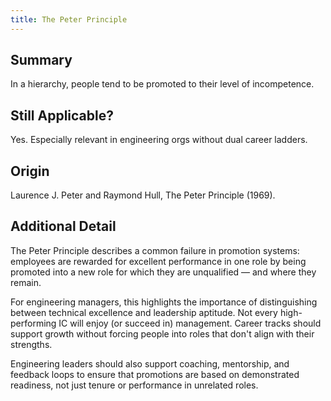 ```yaml
---
title: The Peter Principle
---
```


## Summary

In a hierarchy, people tend to be promoted to their level of incompetence.

## Still Applicable?

Yes. Especially relevant in engineering orgs without dual career ladders.

## Origin

Laurence J. Peter and Raymond Hull, The Peter Principle (1969).

## Additional Detail

The Peter Principle describes a common failure in promotion systems: employees are rewarded for excellent performance in one role by being promoted into a new role for which they are unqualified — and where they remain.

For engineering managers, this highlights the importance of distinguishing between technical excellence and leadership aptitude. Not every high-performing IC will enjoy (or succeed in) management. Career tracks should support growth without forcing people into roles that don't align with their strengths.

Engineering leaders should also support coaching, mentorship, and feedback loops to ensure that promotions are based on demonstrated readiness, not just tenure or performance in unrelated roles.
